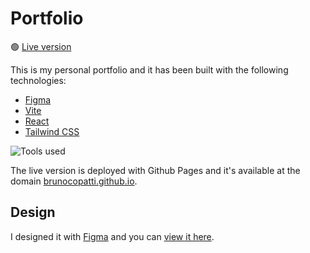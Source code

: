 # Portfolio

🟢 [Live version](https://brunocopatti.github.io/)

This is my personal portfolio and it has been built with the following technologies:

- [Figma](https://www.figma.com/)
- [Vite](https://vite.dev/)
- [React](https://react.dev/)
- [Tailwind CSS](https://tailwindcss.com/)

![Tools used](https://skillicons.dev/icons?i=figma,vite,react,tailwindcss)

The live version is deployed with Github Pages and it's available at the domain [brunocopatti.github.io](https://brunocopatti.github.io/).

## Design

I designed it with [Figma](https://www.figma.com/) and you can [view it here](https://www.figma.com/design/UHO51eBkuor75aQUJF0Lfw/Portfolio?node-id=0-1&t=DEHYTf7jE8mCVFfq-1).